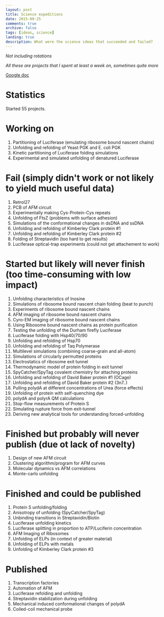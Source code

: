 ```yaml
---
layout: post
title: Science expeditions
date: 2015-09-25
comments: true
archive: false
tags: [ideas, science]
landing: true
description: What were the science ideas that succeeded and failed?
---
```


*Not including rotations*

*All these are projects that I spent at least a week on, sometimes quite more*

[Google doc](https://docs.google.com/spreadsheets/d/12XvwpzOuwt69eqvVbLs3XeVX2hcm3GZ94F1I2zrpESY/edit#gid=0)

# Statistics

Started 55 projects. 

# Working on

1. Partitioning of Luciferase (emulating ribosome bound nascent chains)
2. Unfolding and refolding of Yeast PGK and E. coli PGK
3. Kinetic partitioning of Luciferase folding simulations
4. Experimental and simulated unfolding of denatured Luciferase

# Fail (simply didn't work or not likely to yield much useful data)

1. RetroI27
2. PCB of AFM circuit
3. Experimentally making Cys-Protein-Cys repeats
4. Unfolding of FtsZ (problems with surface adhesion)
5. Simulations of the conformational changes in dsDNA and ssDNA
6. Unfolding and refolding of Kimberley Clark protein #1
7. Unfolding and refolding of Kimberley Clark protein #2
8. Folding of Streptavidin (too hard to get results)
9. Luciferase optical-trap experiments (could not get attachement to work)

# Started but likely will never finish (too time-consuming with low impact)

1. Unfolding characteristics of Inosine
2. Simulations of ribosome bound nascent chain folding (beat to punch)
3. Experiments of ribosome bound nascent chains
4. AFM imaging of ribosome bound nascent chains
5. Cyro-EM imaging of ribosome bound nascent chains
6. Using Ribosome bound nascent chains as protein purification
7. Testing the unfolding of the Durham firefly Luciferase
8. Luciferase folding with Hsp40/70/90
9. Unfolding and refolding of Hsp70
10. Unfolding and refolding of Taq Polymerase
11. Multilevel simulations (combining coarse-grain and all-atom)
12. Simulations of circularly permutted proteins
13. Electrostatics of ribosome exit tunnel
14. Thermodynamic model of protein folding in exit tunnel
15. SpyCatcher/SpyTag covalent chemistry for attaching proteins
16. Unfolding and refolding of David Baker protein #1 (OCage)
17. Unfolding and refolding of David Baker protein #2 (3n7..)
18. Pulling polydA at different concentrations of Urea (force effects)
19. Unfolding of protein with self-quenching dye
20. polydA and polyrA QM calculations
21. Stop-flow measurements of Protein S
22. Simulating rupture force from exit-tunnel
23. Deriving new analytical tools for understanding forced-unfolding

# Finished but probably will never publish (due ot lack of novelty)

1. Design of new AFM circuit
2. Clustering algorithm/program for AFM curves
3. Molecular dynamics vs AFM correlations
4. Monte-carlo unfolding

# Finished and could be published

1. Protein S unfolding/folding
2. Anisotropy of unfolding (SpyCatcher/SpyTag)
3. Unbinding transitions in Streptavidin/Biotin
4. Luciferase unfolding kinetics
5. Luciferase splitting in proportion to ATP/Luciferin concentration
7. AFM Imaging of Ribosomes
8. Unfolding of ELPs (in context of greater material)
9. Unfolding of ELPs with metals
10. Unfolding of Kimberley Clark protein #3

# Published

1. Transcription factories
2. Automation of AFM
3. Luciferase refolding and unfolding
4. Streptavidin stabilization during unfolding
5. Mechanical induced conformational changes of polydA
6. Coiled-coil mechanical probe
